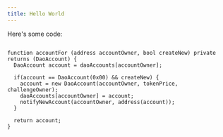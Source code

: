 ```yaml
---
title: Hello World
---
```

Here's some code:

<pre><code class="solidity">
function accountFor (address accountOwner, bool createNew) private returns (DaoAccount) {
  DaoAccount account = daoAccounts[accountOwner];

  if(account == DaoAccount(0x00) && createNew) {
    account = new DaoAccount(accountOwner, tokenPrice, challengeOwner);
    daoAccounts[accountOwner] = account;
    notifyNewAccount(accountOwner, address(account));
  }

  return account;
}
</code></pre>
